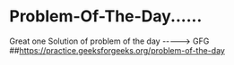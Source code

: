 # Problem-Of-The-Day......
Great one
Solution of problem of the day ----->  GFG
##https://practice.geeksforgeeks.org/problem-of-the-day
